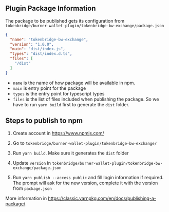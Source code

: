 ## Plugin Package Information

The package to be published gets its configuration from `tokenbridge/burner-wallet-plugin/tokenbridge-bw-exchange/package.json`

```json
{
  "name": "tokenbridge-bw-exchange",
  "version": "1.0.0",
  "main": "dist/index.js",
  "types": "dist/index.d.ts",
  "files": [
    "/dist"
  ]
}
```

- `name` is the name of how package will be available in npm.
- `main` is entry point for the package
- `types` is the entry point for typescript types
- `files` is the list of files included when publishing the package. So we have to run `yarn build` first to 
generate the `dist` folder.

## Steps to publish to npm

1. Create account in https://www.npmjs.com/

2. Go to `tokenbridge/burner-wallet-plugin/tokenbridge-bw-exchange/`

3. Run `yarn build`. Make sure it generates the `dist` folder

4. Update `version` in `tokenbridge/burner-wallet-plugin/tokenbridge-bw-exchange/package.json`

5. Run `yarn publish --access public` and fill login information if required.
The prompt will ask for the new version, complete it with the version from `package.json`

More information in https://classic.yarnpkg.com/en/docs/publishing-a-package/
